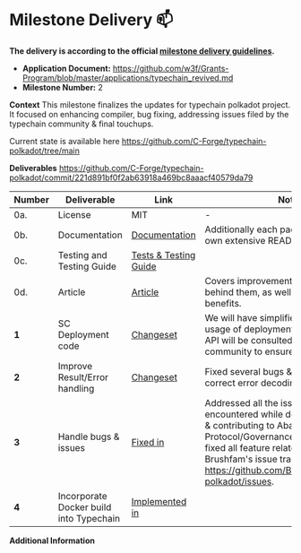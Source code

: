 # Milestone Delivery :mailbox:

**The delivery is according to the official [milestone delivery guidelines](https://github.com/w3f/Grants-Program/blob/master/docs/Support%20Docs/milestone-deliverables-guidelines.md).**

- **Application Document:** https://github.com/w3f/Grants-Program/blob/master/applications/typechain_revived.md
- **Milestone Number:** 2

**Context**
This milestone finalizes the updates for typechain polkadot project. It focused on enhancing compiler, bug fixing, addressing issues filed by the typechain community & final touchups.

Current state is available here https://github.com/C-Forge/typechain-polkadot/tree/main

**Deliverables**
https://github.com/C-Forge/typechain-polkadot/commit/221d891bf0f2ab63918a469bc8aaacf40579da79

| Number | Deliverable                             | Link                                                                                                             | Notes                                                                                                                                                                                                                                                          |
| ------ | --------------------------------------- | ---------------------------------------------------------------------------------------------------------------- | -------------------------------------------------------------------------------------------------------------------------------------------------------------------------------------------------------------------------------------------------------------- |
| 0a.    | License                                 | MIT                                                                                                              | -                                                                                                                                                                                                                                                              |
| 0b.    | Documentation                           | [Documentation](https://github.com/C-Forge/typechain-polkadot/blob/main/docs/about)                              | Additionally each packages contains its own extensive README.md.                                                                                                                                                                                               |
| 0c.    | Testing and Testing Guide               | [Tests & Testing Guide](#https://github.com/C-Forge/typechain-polkadot/tree/main/tests)                          |                                                                                                                                                                                                                                                                |
| 0d.    | Article                                 | [Article](#https://github.com/C-Forge/typechain-polkadot/blob/main/docs/whats_new.md)                            | Covers improvements, reasonings behind them, as well as overall DX benefits.                                                                                                                                                                                   |
| **1**  | SC Deployment code                      | [Changeset](#https://github.com/C-Forge/typechain-polkadot/commit/221d891bf0f2ab63918a469bc8aaacf40579da79)      | We will have simplified & enhanced usage of deployment classes. Code's API will be consulted with the community to ensure it fits its needs.                                                                                                                   |
| **2**  | Improve Result/Error handling           | [Changeset](#https://github.com/C-Forge/typechain-polkadot/commit/221d891bf0f2ab63918a469bc8aaacf40579da79)      | Fixed several bugs & implemented correct error decoding                                                                                                                                                                                                        |
| **3**  | Handle bugs & issues                    | [Fixed in](#https://github.com/C-Forge/typechain-polkadot/commit/221d891bf0f2ab63918a469bc8aaacf40579da79)       | Addressed all the issues and bugs we encountered while developing typechain & contributing to Abax Protocol/Governance. Additionally, we fixed all feature related issues from Brushfam's issue tracker https://github.com/Brushfam/typechain-polkadot/issues. |
| **4**  | Incorporate Docker build into Typechain | [Implemented in](#https://github.com/C-Forge/typechain-polkadot/commit/f15c78f224d2dbdaa3af770a4f13af1316bd5e59) |                                                                                                                                                                                                                                                                |

**Additional Information**
